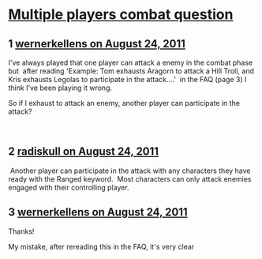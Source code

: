 # [Multiple players combat question](https://community.fantasyflightgames.com/topic/52057-multiple-players-combat-question/)

## 1 [wernerkellens on August 24, 2011](https://community.fantasyflightgames.com/topic/52057-multiple-players-combat-question/?do=findComment&comment=519121)

I've always played that one player can attack a enemy in the combat phase but  after reading 'Example: Tom exhausts Aragorn to attack a Hill Troll, and Kris exhausts Legolas to participate in the attack....'  in the FAQ (page 3) I think I've been playing it wrong.

So if I exhaust to attack an enemy, another player can participate in the attack?

 

## 2 [radiskull on August 24, 2011](https://community.fantasyflightgames.com/topic/52057-multiple-players-combat-question/?do=findComment&comment=519131)

 Another player can participate in the attack with any characters they have ready with the Ranged keyword.  Most characters can only attack enemies engaged with their controlling player.

## 3 [wernerkellens on August 24, 2011](https://community.fantasyflightgames.com/topic/52057-multiple-players-combat-question/?do=findComment&comment=519136)

Thanks!

My mistake, after rereading this in the FAQ, it's very clear

